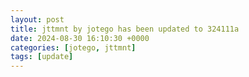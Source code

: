 ```yaml
---
layout: post
title: jttmnt by jotego has been updated to 324111a
date: 2024-08-30 16:10:30 +0000
categories: [jotego, jttmnt]
tags: [update]
---
```


